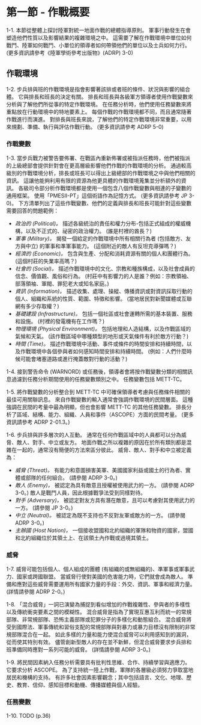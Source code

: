 # 第一節 - 作戰概要

1-1. 本節從整體上探討陸軍對統一地面作戰的總體指導原則。 軍事行動發生在會塑造他們性質以及影響結果的複雜環境之中。 這需要了解在作戰環境中單位如何戰鬥、陸軍如何戰鬥、小單位的領導者如何帶領他們的單位以及士兵如何力行。 (更多資訊請參考《陸軍學術參考出版物》(ADRP) 3-0)

## 作戰環境

1-2. 步兵排與班的作戰環境是指會影響著該排或者班的條件、狀況與影響的組合體。 它與排長和班長的決定有關。 排長和班長與各級軍方領導者使用作戰變數來分析與了解他們所從事的特定作戰環境。 在任務分析時，他們使用任務變數來將重點放在行動環境中的特地要素上。 每個作戰的作戰環境都不同，而且通常隨著作戰進行而演進。 對排長與班長來說，了解他們的特定作戰環境非常重要，以用來規劃、準備、執行與評估作戰行動。 (更多資訊請參考 ADRP 5-0)

### 作戰變數

1-3. 當步兵戰力被警告要佈署、在戰區內重新佈署或被指派任務時，他們被指派的上級總部會提供針對會在更高層級影響他們作戰的作戰環境的分析。 通過較高級別的作戰環境分析，排長或班長可以得出上級總部的作戰環境之中與他們相關的資訊。 這讓他能夠利用有限的資源為他更具體的作戰環境蒐集並分析額外的資訊。 各級司令部分析作戰環境都是使用一個包含八個作戰變數與相連的子變數的通用框架。 使用「PMESII-PT」這個術語作為記憶方式。 (更多資訊請參考 JP 3-0)。 下方清單列出了這些作戰變數、他們的定義與排長和班長可能針對這些變數需要回答的問題範例：

- *政治的 (Political)。* 描述各級統治的責任和權力分布-包括正式組成的權威機構，以及不正式的、祕密的政治權力。 (誰是村裡的酋長？)
- *軍事 (Military)。* 揭發一個給定的作戰環境中所有相關行為者 (包括敵方、友方與中立) 的軍事和準軍事能力。 (這個附近的敵人有反坦克導彈嗎？)
- *經濟的 (Economic)。* 包含與生產、分配和消耗資源有關的個人和團體行為。 (這個村莊的失業率高嗎？)
- *社會的 (Social)。* 描述作戰環境中的文化、宗教和種族構成，以及社會成員的信念、價值觀、風俗和行為。 (村莊中有影響力的人是誰？例如：宗教領袖、部落領袖、軍閥、罪犯老大或知名家庭。)
- *資訊 (Information)。* 描述收集、處理、操縱、傳播資訊或對資訊採取行動的個人、組織和系統的性質、範圍、特徵和影響。 (當地居民對新聞媒體或互聯網有多少存取權？)
- *基礎建設 (Infrastructure)。* 包括一個社區或社會運轉所需的基本裝置、服務和設施。 (村裡的發電機有在工作嗎？)
- *物理環境 (Physical Environment)。* 包括地理和人造結構，以及作戰區域的氣候和天氣。 (該作戰區域中哪種類型的地形或天氣條件有利於敵方行動？)
- *時間 (Time)。* 描述作戰環境中活動、事件或條件的時間安排和持續時間，以及作戰環境中各個參與者如何感知時間安排和持續時間。 (例如：人們什麼時候可能會堵塞道路或進行掩蓋敵對行動的活動？)

1-4. 接到警告命令 (WARNORD) 或任務後，領導者會將按作戰變數分類的相關訊息過濾到任務分析期間使用的任務變數類別之中。 任務變數包括 METT-TC。

1-5. 將作戰變數的分析整合到 METT-TC 中可確保領導者考慮與任務條件相關的最佳可用關聯訊息。 來自作戰變數的輸入通常會強調作戰環境的民間層面。 這種強調在民間的考量中最為明顯，但也會影響 METT-TC 的其他任務變數。 排長分析了區域、結構、能力、組織、人員和事件（ASCOPE）方面的民間考量。 (更多資訊請參考 ADRP 2-01.3。)

1-6. 步兵排與許多層次的人互動。 通常在任何作戰區域中的人員都可以分為威脅、敵人、對手、中立或友方。 地面作戰之所以複雜的原因在於所有類別都是混雜在一起的，通常沒有簡便的方法來區分彼此。 威脅、敵人、對手和中立被定義為：

- *威脅 (Threat)。* 有能力和意圖損害美軍、美國國家利益或國土的行為者、實體或部隊的任何組合。 (請參閱 ADRP 3-0。)
- *敵人 (Enemy)。* 被認定為具有敵意且授權被使用武力的一方。 (請參閱 ADRP 3-0。) 敵人是戰鬥人員，因此根據戰爭法受到同樣對待。
- *對手 (Adversary)。* 被認定對友方具有潛在敵意，且可以考慮對其使用武力的一方。 (請參閱 JP 3-0。)
- *中立 (Neutral)。* 被認定為既不支持也不反對友軍或敵方的一方。 (請參閱 ADRP 3-0。)
- *主辦國 (Host Nation)。* 一個接收盟國和北約組織的軍隊和物資的國家，盟國和北約組織位於其領土上、在該領土內作戰或過境其領土。

### 威脅

1-7. 威脅可能包括個人、個人組成的團體 (有組織的或無組織的)、準軍事或軍事武力、國家或跨國聯盟。 當威脅行使對美國的危害能力時，它們就會成為敵人。 準備和應對這些威脅需要運用所有國家力量的手段：外交、資訊、軍事和經濟力量。 (詳情請參閱 ADRP 2-0。)

1-8. 「混合威脅」一詞已演變為捕捉到看似增加的作戰複雜性、參與者的多樣性以及傳統衝突要素之間的模糊性。 混合威脅是指為了實現互惠互利而統一的常規部隊、非常規部隊、恐怖主義部隊或犯罪分子的多樣化和動態組合。 混合威脅將受到國際法、軍事傳統和習俗支配的常規部隊與對暴力或暴力目標沒有限制的非常規部隊混合在一起。 如此多樣的力量和能力使混合威脅可以利用感知到的漏洞，從而使其特別有效。 儘管創新型敵人的存在並不新鮮，但混合威脅要求步兵排和班準備同時應對一系列可能的威脅。 (詳情請參閱 ADRP 3-0。)

1-9. 將民間因素納入任務分析需要具有批判性思維、合作、持續學習與適應力。 它要求分析 ASCOPE。 為了支持統一陸上作戰，軍隊的各層級必須努力爭取當地居民和機構的支持。 有許多社會因素影響觀念；其中包括語言、文化、地理、歷史、教育、信仰、感知目標和動機、傳播媒體與個人經驗。

### 任務變數

1-10. TODO (p.36)
